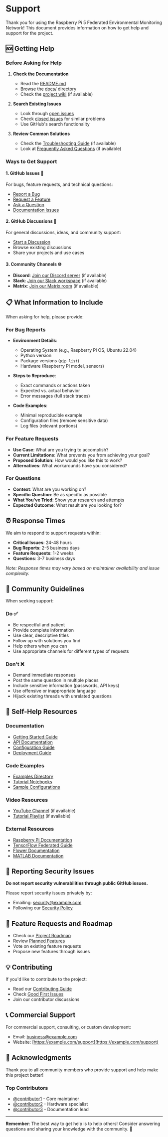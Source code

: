# Support

Thank you for using the Raspberry Pi 5 Federated Environmental Monitoring Network! This document provides information on how to get help and support for the project.

## 🆘 Getting Help

### Before Asking for Help

1. **Check the Documentation**
   - Read the [README.md](README.md)
   - Browse the [docs/](docs/) directory
   - Check the [project wiki](../../wiki) (if available)

2. **Search Existing Issues**
   - Look through [open issues](../../issues)
   - Check [closed issues](../../issues?q=is%3Aissue+is%3Aclosed) for similar problems
   - Use GitHub's search functionality

3. **Review Common Solutions**
   - Check the [Troubleshooting Guide](docs/troubleshooting.md) (if available)
   - Look at [Frequently Asked Questions](docs/faq.md) (if available)

### Ways to Get Support

#### 1. GitHub Issues 🐛
For bugs, feature requests, and technical questions:
- [Report a Bug](../../issues/new?template=bug_report.yml)
- [Request a Feature](../../issues/new?template=feature_request.yml)
- [Ask a Question](../../issues/new?template=question.yml)
- [Documentation Issues](../../issues/new?template=documentation.yml)

#### 2. GitHub Discussions 💬
For general discussions, ideas, and community support:
- [Start a Discussion](../../discussions)
- Browse existing discussions
- Share your projects and use cases

#### 3. Community Channels 🌐
- **Discord**: [Join our Discord server](#) (if available)
- **Slack**: [Join our Slack workspace](#) (if available)
- **Matrix**: [Join our Matrix room](#) (if available)

## 📋 What Information to Include

When asking for help, please provide:

### For Bug Reports
- **Environment Details**:
  - Operating System (e.g., Raspberry Pi OS, Ubuntu 22.04)
  - Python version
  - Package versions (`pip list`)
  - Hardware (Raspberry Pi model, sensors)

- **Steps to Reproduce**:
  - Exact commands or actions taken
  - Expected vs. actual behavior
  - Error messages (full stack traces)

- **Code Examples**:
  - Minimal reproducible example
  - Configuration files (remove sensitive data)
  - Log files (relevant portions)

### For Feature Requests
- **Use Case**: What are you trying to accomplish?
- **Current Limitations**: What prevents you from achieving your goal?
- **Proposed Solution**: How would you like this to work?
- **Alternatives**: What workarounds have you considered?

### For Questions
- **Context**: What are you working on?
- **Specific Question**: Be as specific as possible
- **What You've Tried**: Show your research and attempts
- **Expected Outcome**: What result are you looking for?

## ⏰ Response Times

We aim to respond to support requests within:
- **Critical Issues**: 24-48 hours
- **Bug Reports**: 2-5 business days
- **Feature Requests**: 1-2 weeks
- **Questions**: 3-7 business days

*Note: Response times may vary based on maintainer availability and issue complexity.*

## 🤝 Community Guidelines

When seeking support:

### Do ✅
- Be respectful and patient
- Provide complete information
- Use clear, descriptive titles
- Follow up with solutions you find
- Help others when you can
- Use appropriate channels for different types of requests

### Don't ❌
- Demand immediate responses
- Post the same question in multiple places
- Include sensitive information (passwords, API keys)
- Use offensive or inappropriate language
- Hijack existing threads with unrelated questions

## 🔧 Self-Help Resources

### Documentation
- [Getting Started Guide](docs/getting-started.md)
- [API Documentation](docs/api.md)
- [Configuration Guide](docs/configuration.md)
- [Deployment Guide](docs/deployment.md)

### Code Examples
- [Examples Directory](examples/)
- [Tutorial Notebooks](notebooks/)
- [Sample Configurations](config/examples/)

### Video Resources
- [YouTube Channel](#) (if available)
- [Tutorial Playlist](#) (if available)

### External Resources
- [Raspberry Pi Documentation](https://www.raspberrypi.org/documentation/)
- [TensorFlow Federated Guide](https://www.tensorflow.org/federated)
- [Flower Documentation](https://flower.dev/docs/)
- [MATLAB Documentation](https://www.mathworks.com/help/)

## 🐛 Reporting Security Issues

**Do not report security vulnerabilities through public GitHub issues.**

Please report security issues privately by:
- Emailing: [security@example.com](mailto:security@example.com)
- Following our [Security Policy](SECURITY.md)

## 🎯 Feature Requests and Roadmap

- Check our [Project Roadmap](docs/roadmap.md)
- Review [Planned Features](../../projects)
- Vote on existing feature requests
- Propose new features through issues

## 💡 Contributing

If you'd like to contribute to the project:
- Read our [Contributing Guide](CONTRIBUTING.md)
- Check [Good First Issues](../../issues?q=is%3Aissue+is%3Aopen+label%3A%22good+first+issue%22)
- Join our contributor discussions

## 📞 Commercial Support

For commercial support, consulting, or custom development:
- Email: [business@example.com](mailto:business@example.com)
- Website: [https://example.com/support](https://example.com/support)

## 🙏 Acknowledgments

Thank you to all community members who provide support and help make this project better!

### Top Contributors
<!-- This section can be updated with actual contributor information -->
- [@contributor1](https://github.com/contributor1) - Core maintainer
- [@contributor2](https://github.com/contributor2) - Hardware specialist
- [@contributor3](https://github.com/contributor3) - Documentation lead

---

**Remember**: The best way to get help is to help others! Consider answering questions and sharing your knowledge with the community. 🌟
